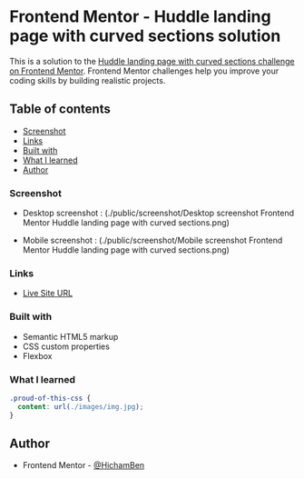 # Frontend Mentor - Huddle landing page with curved sections solution

This is a solution to the [Huddle landing page with curved sections challenge on Frontend Mentor](https://www.frontendmentor.io/challenges/huddle-landing-page-with-curved-sections-5ca5ecd01e82137ec91a50f2). Frontend Mentor challenges help you improve your coding skills by building realistic projects. 

## Table of contents

  - [Screenshot](#screenshot)
  - [Links](#links)
  - [Built with](#built-with)
  - [What I learned](#what-i-learned)
  - [Author](#author)


### Screenshot

- Desktop screenshot : (./public/screenshot/Desktop screenshot  Frontend Mentor Huddle landing page with curved sections.png)

- Mobile screenshot : (./public/screenshot/Mobile screenshot  Frontend Mentor Huddle landing page with curved sections.png)


### Links
- [Live Site URL](https://hichamben.github.io/challenges_frontend/huddle-landing-page-with-curved-sections-master/)

### Built with

- Semantic HTML5 markup
- CSS custom properties
- Flexbox


### What I learned

```css
.proud-of-this-css {
  content: url(./images/img.jpg);
}
```

## Author

- Frontend Mentor - [@HichamBen](https://www.frontendmentor.io/profile/HichamBen)


